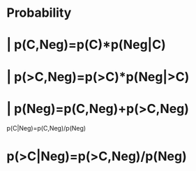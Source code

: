 # Probability
|
p(C,Neg)=p(C)*p(Neg|C)
============
|
p(>C,Neg)=p(>C)*p(Neg|>C)
============
|
p(Neg)=p(C,Neg)+p(>C,Neg)
============


p(C|Neg)=p(C,Neg)/p(Neg)



p(>C|Neg)=p(>C,Neg)/p(Neg)
============


